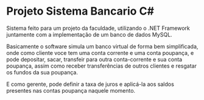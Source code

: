 # Projeto Sistema Bancario C#

Sistema feito para um projeto da faculdade, utilizando o .NET Framework juntamente com a implementação de um banco de dados MySQL.

Basicamente o software simula um banco virtual de forma bem simplificada, onde como cliente voce tem uma conta corrente e uma conta poupança, e pode depositar, sacar, transfeir para outra conta-corrente e sua conta poupança, assim como receber transferências de outros clientes e resgatar os fundos da sua poupança.

E como gerente, pode definir a taxa de juros e aplicá-la aos saldos presentes nas contas poupança naquele momento.
